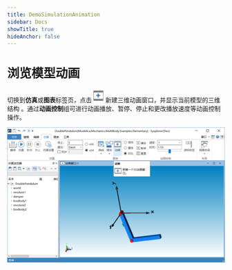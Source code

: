 ```yaml
---
title: DemoSimulationAnimation
sidebar: Docs
showTitle: true
hideAnchor: false
---
```

# 浏览模型动画

切换到**仿真**或**图表**标签页，点击<img src="DemoSimulationAnimation.assets/新建动画图标.png" alt="新建动画图标" style="zoom:67%;" />新建三维动画窗口，并显示当前模型的三维结构 。通过**动画控制**组可进行动画播放、暂停、停止和更改播放速度等动画控制操作。

<img src="DemoSimulationAnimation.assets/动画窗口.png" alt="动画窗口" style="zoom: 60%;" />

